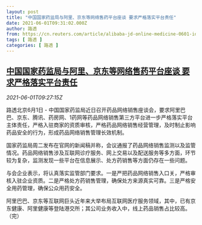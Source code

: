 ```yaml
---
layout: post
title: "中国国家药监局与阿里、京东等网络售药平台座谈 要求严格落实平台责任"
date: 2021-06-01T09:31:02.000Z
author: 路透
from: https://cn.reuters.com/article/alibaba-jd-online-medicine-0601-idCNKCS2DD2XE
tags: [ 路透 ]
categories: [ 路透 ]
---
```

<!--1622539862000-->
[中国国家药监局与阿里、京东等网络售药平台座谈 要求严格落实平台责任](https://cn.reuters.com/article/alibaba-jd-online-medicine-0601-idCNKCS2DD2XE)
------

<div>
<div><i>2021-06-01T09:27:15Z</i></div><p>路透北京6月1日 - 中国国家药监局近日召开药品网络销售座谈会，要求阿里巴巴、京东、腾讯、药房网、1药网等药品网络销售第三方平台进一步严格落实平台主体责任，严格入驻商家的资质审核，严格药品网络销售经营管理，及时制止影响药品安全的行为，形成药品网络销售管理长效机制。</p><p>国家药监局周二发布在官网的新闻稿并称，会议通报了药品网络销售监测以及监管情况。药品网络销售涉及互联网诊疗服务、网上交易以及配送服务等多方面，环节较为复杂，监测发现一些平台在信息展示、处方药销售等方面仍存在一些问题。</p><p>与会企业表示，将认真落实监管部门要求。一是严把药品网络销售入口关，严格审核入驻企业资质。二是严格处方药销售管理，确保处方来源真实可靠。三是严格安全用药管理，确保公众用药安全。</p><p>阿里巴巴、京东等互联网巨头近年来大举布局互联网医疗服务领域，其中，已有京东健康、阿里健康等登陆港交所；其公司业务收入中，线上药品销售占比较高。（完）</p>
</div>
